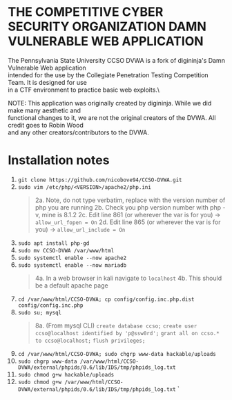 # THE COMPETITIVE CYBER SECURITY ORGANIZATION DAMN VULNERABLE WEB APPLICATION

The Pennsylvania State University CCSO DVWA is a fork of digininja's Damn Vulnerable Web application \
intended for the use by the Collegiate Penetration Testing Competition Team. It is designed for use \
in a CTF environment to practice basic web exploits.\ 

NOTE: This application was originally created by digininja. While we did make many aesthetic and \
functional changes to it, we are not the original creators of the DVWA. All credit goes to Robin Wood \
and any other creators/contributors to the DVWA.

# Installation notes

1. `git clone https://github.com/nicobove94/CCSO-DVWA.git`
2. `sudo vim /etc/php/<VERSION>/apache2/php.ini`
	> 2a. Note, do not type <VERSION> verbatim, replace <VERSION> with the version number of php you are running
	> 2b. Check you php version number with php -v, mine is 8.1.2
	> 2c. Edit line 861 (or wherever the var is for you) -> `allow_url_fopen = On`
	> 2d. Edit line 865 (or wherever the var is for you) -> `allow_url_include = On`
3. `sudo apt install php-gd`
4. `sudo mv CCSO-DVWA /var/www/html`
5. `sudo systemctl enable --now apache2`
6. `sudo systemctl enable --now mariadb`
	> 4a. In a web browser in kali navigate to `localhost`
	> 4b. This should be a default apache page
7. `cd /var/www/html/CCSO-DVWA; cp config/config.inc.php.dist config/config.inc.php`
8. `sudo su; mysql`
	> 8a. (From mysql CLI) 
			`create database ccso;`
			`create user ccso@localhost identified by 'p@ssw0rd';`
			`grant all on ccso.* to ccso@localhost;`
			`flush privileges;`
9. `cd /var/www/html/CCSO-DVWA; sudo chgrp www-data hackable/uploads`
10. `sudo chgrp www-data /var/www/html/CCSO-DVWA/external/phpids/0.6/lib/IDS/tmp/phpids_log.txt`
11. `sudo chmod g+w hackable/uploads`
12. `sudo chmod g+w /var/www/html/CCSO-DVWA/external/phpids/0.6/lib/IDS/tmp/phpids_log.txt`
`
